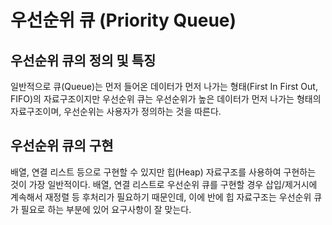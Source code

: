 # 우선순위 큐 (Priority Queue)

## 우선순위 큐의 정의 및 특징

일반적으로 큐(Queue)는 먼저 들어온 데이터가 먼저 나가는 형태(First In First Out, FIFO)의 자료구조이지만 우선순위 큐는 우선순위가 높은 데이터가 먼저 나가는 형태의 자료구조이며, 우선순위는 사용자가 정의하는 것을 따른다.

## 우선순위 큐의 구현

배열, 연결 리스트 등으로 구현할 수 있지만 힙(Heap) 자료구조를 사용하여 구현하는 것이 가장 일반적이다.
배열, 연결 리스트로 우선순위 큐를 구현할 경우 삽입/제거시에 계속해서 재정렬 등 후처리가 필요하기 때문인데, 이에 반에 힙 자료구조는 우선순위 큐가 필요로 하는 부분에 있어 요구사항이 잘 맞는다.
